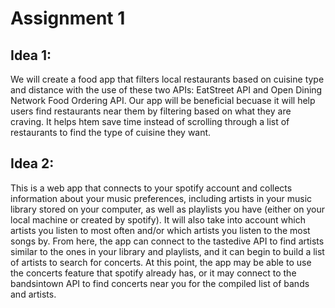 # Assignment 1

## Idea 1:
We will create a food app that filters local restaurants based on cuisine type and distance with the use of these two APIs: EatStreet API and Open Dining Network Food Ordering API. Our app will be beneficial becuase it will help users find restaurants near them by filtering based on what they are craving. It helps htem save time instead of scrolling through a list of restaurants to find the type of cuisine they want.

## Idea 2:
This is a web app that connects to your spotify account and collects information about your music preferences, including artists in your music library stored on your computer, as well as playlists you have (either on your local machine or created by spotify). It will also take into account which artists you listen to most often and/or which artists you listen to the most songs by. From here, the app can connect to the tastedive API to find artists similar to the ones in your library and playlists, and it can begin to build a list of artists to search for concerts. At this point, the app may be able to use the concerts feature that spotify already has, or it may connect to the bandsintown API to find concerts near you for the compiled list of bands and artists.

